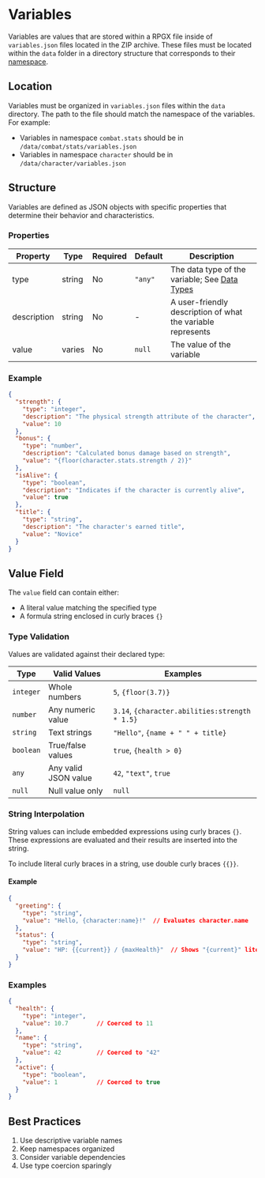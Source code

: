 # Variables

Variables are values that are stored within a RPGX file inside of `variables.json` files located in the ZIP archive. These files must be located within the `data` folder in a directory structure that corresponds to their [namespace](./namespaces.md).

## Location

Variables must be organized in `variables.json` files within the `data` directory. The path to the file should match the namespace of the variables. For example:

- Variables in namespace `combat.stats` should be in `/data/combat/stats/variables.json`
- Variables in namespace `character` should be in `/data/character/variables.json`

## Structure

Variables are defined as JSON objects with specific properties that determine their behavior and characteristics.

### Properties

| Property | Type | Required | Default | Description |
|----------|------|----------|----------|-------------|
| type | string | No | `"any"` | The data type of the variable; See [Data Types](../common/data_types.md) |
| description | string | No | - | A user-friendly description of what the variable represents |
| value | varies | No | `null` | The value of the variable |

### Example

```json
{
  "strength": {
    "type": "integer",
    "description": "The physical strength attribute of the character",
    "value": 10
  },
  "bonus": {
    "type": "number",
    "description": "Calculated bonus damage based on strength",
    "value": "{floor(character.stats.strength / 2)}"
  },
  "isAlive": {
    "type": "boolean",
    "description": "Indicates if the character is currently alive",
    "value": true
  },
  "title": {
    "type": "string",
    "description": "The character's earned title",
    "value": "Novice"
  }
}
```

## Value Field

The `value` field can contain either:

- A literal value matching the specified type
- A formula string enclosed in curly braces `{}`

### Type Validation

Values are validated against their declared type:

| Type | Valid Values | Examples |
|------|--------------|----------|
| `integer` | Whole numbers | `5`, `{floor(3.7)}` |
| `number` | Any numeric value | `3.14`, `{character.abilities:strength * 1.5}` |
| `string` | Text strings | `"Hello"`, `{name + " " + title}` |
| `boolean` | True/false values | `true`, `{health > 0}` |
| `any` | Any valid JSON value | `42`, `"text"`, `true` |
| `null` | Null value only | `null` |

### String Interpolation

String values can include embedded expressions using curly braces `{}`. These expressions are evaluated and their results are inserted into the string.

To include literal curly braces in a string, use double curly braces `{{}}`.

#### Example

```json
{
  "greeting": {
    "type": "string",
    "value": "Hello, {character:name}!"  // Evaluates character.name
  },
  "status": {
    "type": "string",
    "value": "HP: {{current}} / {maxHealth}"  // Shows "{current}" literally and evaluates maxHealth
  }
}
```

### Examples

```json
{
  "health": {
    "type": "integer",
    "value": 10.7        // Coerced to 11
  },
  "name": {
    "type": "string",
    "value": 42          // Coerced to "42"
  },
  "active": {
    "type": "boolean",
    "value": 1           // Coerced to true
  }
}
```

## Best Practices

1. Use descriptive variable names
2. Keep namespaces organized
3. Consider variable dependencies
4. Use type coercion sparingly
